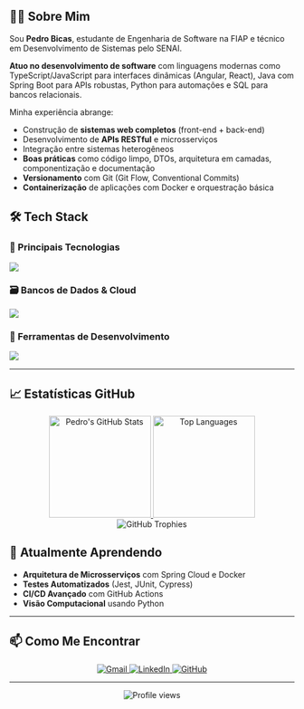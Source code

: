 ## 👨‍💻 Sobre Mim

Sou **Pedro Bicas**, estudante de Engenharia de Software na FIAP e técnico em Desenvolvimento de Sistemas pelo SENAI. 

**Atuo no desenvolvimento de software** com linguagens modernas como TypeScript/JavaScript para interfaces dinâmicas (Angular, React), Java com Spring Boot para APIs robustas, Python para automações e SQL para bancos relacionais. 

Minha experiência abrange:
- Construção de **sistemas web completos** (front-end + back-end)
- Desenvolvimento de **APIs RESTful** e microsserviços
- Integração entre sistemas heterogêneos
- **Boas práticas** como código limpo, DTOs, arquitetura em camadas, componentização e documentação
- **Versionamento** com Git (Git Flow, Conventional Commits)
- **Containerização** de aplicações com Docker e orquestração básica

## 🛠️ Tech Stack

### 🔧 Principais Tecnologias
<div style="margin: 15px 0;">
  <img src="https://skillicons.dev/icons?i=ts,js,java,py,angular,react,spring,nodejs" />
</div>

### 🗃️ Bancos de Dados & Cloud
<div style="margin: 15px 0;">
  <img src="https://skillicons.dev/icons?i=mysql,postgres,docker" />
</div>

### 🧰 Ferramentas de Desenvolvimento
<div style="margin: 15px 0;">
  <img src="https://skillicons.dev/icons?i=vscode,idea,figma,postman,git,linux" />
</div>

---

## 📈 Estatísticas GitHub
<div align="center">
  <a href="https://github.com/PedroBicas">
    <img height="180em" src="https://github-readme-stats.vercel.app/api?username=pedrobicas&show_icons=true&theme=nord&hide_border=true&include_all_commits=true&count_private=true&hide=issues" alt="Pedro's GitHub Stats" />
    <img height="180em" src="https://github-readme-stats.vercel.app/api/top-langs/?username=pedrobicas&hide=html&layout=compact&theme=nord&hide_border=true&langs_count=6" alt="Top Languages" />
  </a>
</div>
<div align="center">
  <img src="https://github-profile-trophy.vercel.app/?username=pedrobicas&theme=nord&no-frame=true&no-bg=true&margin-w=15&column=7" alt="GitHub Trophies" />
</div>

## 🌱 Atualmente Aprendendo

* **Arquitetura de Microsserviços** com Spring Cloud e Docker
* **Testes Automatizados** (Jest, JUnit, Cypress)
* **CI/CD Avançado** com GitHub Actions
* **Visão Computacional** usando Python

---

## 📫 Como Me Encontrar
<div align="center" style="margin-top: 20px;">
  <a href="mailto:pedro.bicas14@gmail.com">
    <img src="https://img.shields.io/badge/Gmail-D14836?style=for-the-badge&logo=gmail&logoColor=white" alt="Gmail" />
  </a>
  <a href="https://www.linkedin.com/in/pedro-bicas/">
    <img src="https://img.shields.io/badge/LinkedIn-0077B5?style=for-the-badge&logo=linkedin&logoColor=white" alt="LinkedIn" />
  </a>
  <a href="https://github.com/PedroBicas">
    <img src="https://img.shields.io/badge/GitHub-100000?style=for-the-badge&logo=github&logoColor=white" alt="GitHub" />
  </a>
</div>

---

<p align="center">
  <img src="https://komarev.com/ghpvc/?username=pedrobicas&label=Profile%20views&color=0e75b6&style=flat" alt="Profile views" />
</p>
